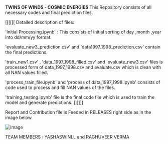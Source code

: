 **TWINS OF WINDS - COSMIC ENERGIES**
This Repository consists of all necessary codes and final prediction files.

[[[[[[ Detailed description of files:

'Initial Processing.ipynb' : This consists of initial sorting of day ,month ,year into dd/mm/yy format.

'evaluate_new3_prediction.csv' and 'data1997_1998_prediction.csv' contain the final predictions.

'train_new1.csv' , 'data_1997_1998_filled.csv' and 'evaluate_new3.csv' files is processed form of data_1997_1998.csv and evaluate.csv which is clean with all NAN 
 values filled.
 
'process_train_file.ipynb' and 'process of data_1997_1998.ipynb' consists of code used to process and fill NAN values of the files.

'training_testing.ipynb' file is the final code file which is used to train the model and generate predictions. ]]]]]]

Report and Contribution file is Feeded in RELEASES right side as in the image below.

![image](https://github.com/RMan2323/Twins-of-The-Winds/assets/171505330/1dcb15a9-250a-4f57-bfcf-c0e4adf41408)

TEAM MEMBERS : 
YASHASWINI.L and RAGHUVEER VERMA
